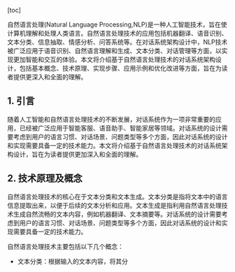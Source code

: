 
[toc]                    
                
                
自然语言处理(Natural Language Processing,NLP)是一种人工智能技术，旨在使计算机理解和处理人类语言。自然语言处理技术的应用包括机器翻译、语音识别、文本分类、信息抽取、情感分析、问答系统等。在对话系统架构设计中，NLP技术被广泛应用于语音识别、自然语言理解和生成、文本分类、对话管理等方面，以实现更加智能和交互的体验。本文将介绍基于自然语言处理技术的对话系统架构设计，包括基本概念、技术原理、实现步骤、应用示例和优化改进等方面，旨在为读者提供更深入和全面的理解。

## 1. 引言

随着人工智能和自然语言处理技术的不断发展，对话系统作为一项非常重要的应用，已经被广泛应用于智能客服、语音助手、智能家居等领域。对话系统的设计需要考虑到用户的语言习惯、对话场景、问题类型等多个方面，因此对话系统的设计和实现需要具备一定的技术能力。本文将介绍基于自然语言处理技术的对话系统架构设计，旨在为读者提供更加深入和全面的理解。

## 2. 技术原理及概念

自然语言处理技术的核心在于文本分类和文本生成。文本分类是指将文本中的语言信息提取出来，以便于后续的文本分析和应用。文本生成是指利用自然语言处理技术生成自然流畅的文本内容，例如机器翻译、文本摘要等。对话系统的设计需要考虑到用户的语言习惯、对话场景、问题类型等多个方面，因此对话系统的设计和实现需要具备一定的技术能力。

自然语言处理技术主要包括以下几个概念：

- 文本分类：根据输入的文本内容，将其分

